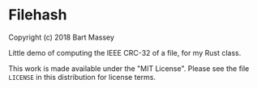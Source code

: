 # Filehash
Copyright (c) 2018 Bart Massey

Little demo of computing the IEEE CRC-32 of a file, for my
Rust class.

This work is made available under the "MIT License". Please
see the file `LICENSE` in this distribution for license
terms.
